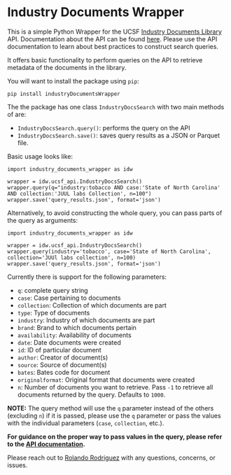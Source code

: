 # Industry Documents Wrapper

This is a simple Python Wrapper for the UCSF [Industry Documents Library](https://www.industrydocuments.ucsf.edu/) API. Documentation about the API can be found [here](https://www.industrydocuments.ucsf.edu/wp-content/uploads/2020/08/IndustryDocumentsDataAPI_v7.pdf). Please use the API documentation to learn about best practices to construct search queries. 

It offers basic functionality to perform queries on the API to retrieve metadata of the documents in the library. 

You will want to install the package using `pip`:

`pip install industryDocumentsWrapper`


The the package has one class `IndustryDocsSearch` with two main methods of are:
* `IndustryDocsSearch.query()`: performs the query on the API 
* `IndustryDocsSearch.save()`: saves query results as a JSON or Parquet file.

Basic usage looks like: 

```
import industry_documents_wrapper as idw

wrapper = idw.ucsf_api.IndustryDocsSearch()
wrapper.query(q="industry:tobacco AND case:'State of North Carolina' AND collection:'JUUL labs Collection', n=100")
wrapper.save('query_results.json', format='json')
```

Alternatively, to avoid constructing the whole query, you can pass parts of the query as arguments: 

```
import industry_documents_wrapper as idw

wrapper = idw.ucsf_api.IndustryDocsSearch()
wrapper.query(industry='tobacco', case='State of North Carolina', collection='JUUl labs collection', n=100)
wrapper.save('query_results.json', format='json')
```

Currently there is support for the following parameters: 
* `q`: complete query string
* `case`: Case pertaining to documents 
* `collection`: Collection of which documents are part
* `type`: Type of documents 
* `industry`: Industry of which documents are part
* `brand`: Brand to which documents pertain
* `availability`: Availability of documents
* `date`: Date documents were created
* `id`: ID of particular document
* `author`: Creator of document(s)
* `source`: Source of document(s)
* `bates`: Bates code for document
* `originalformat`: Original format that documents were created
* `n`: Number of documents you want to retrieve. Pass `-1` to retrieve all documents returned by the query. Defaults to `1000`.

**NOTE:** The query method will use the `q` parameter instead of the others (excluding `n`) if it is passed, please use the `q` parameter or pass the values with the individual parameters (`case`, `collection`, etc.).

**For guidance on the proper way to pass values in the query, please refer to the [API documentation](https://www.industrydocuments.ucsf.edu/wp-content/uploads/2020/08/IndustryDocumentsDataAPI_v7.pdf).**

Please reach out to [Rolando Rodriguez](mailto:rolando@ad.unc.edu) with any questions, concerns, or issues.
